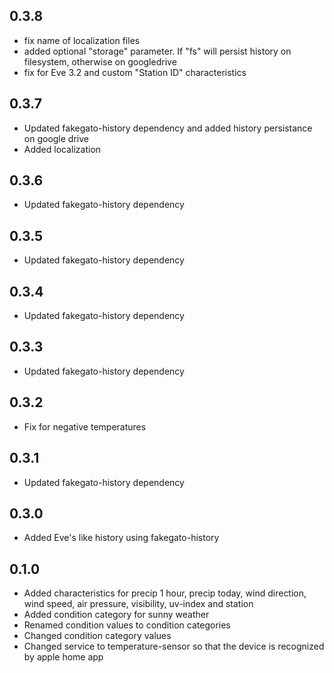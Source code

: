 ## 0.3.8
* fix name of localization files
* added optional "storage" parameter. If "fs" will persist history on filesystem, otherwise on googledrive
* fix for Eve 3.2 and custom "Station ID" characteristics
## 0.3.7
* Updated fakegato-history dependency and added history persistance on google drive
* Added localization

## 0.3.6
* Updated fakegato-history dependency

## 0.3.5
* Updated fakegato-history dependency

## 0.3.4
* Updated fakegato-history dependency
## 0.3.3
* Updated fakegato-history dependency

## 0.3.2
* Fix for negative temperatures

## 0.3.1
* Updated fakegato-history dependency

## 0.3.0
* Added Eve's like history using fakegato-history

## 0.1.0

* Added characteristics for precip 1 hour, precip today, wind direction, wind speed, air pressure, visibility, uv-index and station
* Added condition category for sunny weather
* Renamed condition values to condition categories
* Changed condition category values
* Changed service to temperature-sensor so that the device is recognized by apple home app